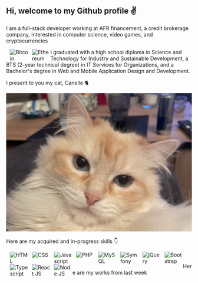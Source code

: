 <h2> Hi, welcome to my Github profile ✌️ </h2>

<p> I am a full-stack developer working at AFR financement, a credit brokerage company, interested in computer science, video games, and cryptocurrencies </p>

<div>
 
  <img src="https://img.icons8.com/external-filled-outline-perfect-kalash/256/external-bitcoin-currency-and-cryptocurrency-signs-free-filled-outline-perfect-kalash.png" style="display: inline-block; float: left; margin-left: 10px;" width="50" alt="Bitcoin">
  
  <img src="https://img.icons8.com/fluency/256/ethereum.png" style="display: inline-block; float: left; margin-left: 10px;" width="50" alt="Ethereum">
  
</div>

<p> I graduated with a high school diploma in Science and Technology for Industry and Sustainable Development, a BTS (2-year technical degree) in IT Services for Organizations, and a Bachelor's degree in Web and Mobile Application Design and Development. </p>

<p> I present to you my cat, Canelle 🐈 </p>

<img src="https://github.com/LucasARNAUD02/LucasARNAUD02/blob/main/canelle.jpeg" height="80%" width="100%">

<p> Here are my acquired and in-progress skills 👇 </p>

<div>

<img src="https://img.icons8.com/external-flaticons-lineal-color-flat-icons/256/external-html-5-mobile-app-development-flaticons-lineal-color-flat-icons.png" style="display: inline-block; float: left; margin-left: 10px;" width="50" alt="HTML">
<img src="https://img.icons8.com/color/256/css3.png" style="display: inline-block; float: left; margin-left: 10px;" width="50" alt="CSS">
<img src="https://img.icons8.com/color/256/javascript.png" style="display: inline-block; float: left; margin-left: 10px;" width="50" alt="Javascript">
<img src="https://img.icons8.com/officel/256/php-logo.png" style="display: inline-block; float: left; margin-left: 10px;" width="50" alt="PHP">
<img src="https://img.icons8.com/fluency/256/mysql-logo.png" style="display: inline-block; float: left; margin-left: 10px;" width="50" alt="MySQL">
<img src="https://img.icons8.com/color/256/symfony.png" style="display: inline-block; float: left; margin-left: 10px;" width="50" alt="Symfony">
<img src="https://img.icons8.com/external-tal-revivo-color-tal-revivo/256/external-jquery-is-a-javascript-library-designed-to-simplify-html-logo-color-tal-revivo.png" style="display: inline-block; float: left; margin-left: 10px;" width="50" alt="jQuery">
<img src="https://img.icons8.com/color/256/bootstrap.png" style="display: inline-block; float: left; margin-left: 10px;" width="50" alt="Bootstrap">
<img src="https://img.icons8.com/color/256/typescript.png" style="display: inline-block; float: left; margin-left: 10px;" width="50" alt="Typescript">
<img src="https://img.icons8.com/plasticine/256/react.png" style="display: inline-block; float: left; margin-left: 10px;" width="50" alt="React JS">
<img src="https://img.icons8.com/color/256/nodejs.png" style="display: inline-block; float: left; margin-left: 10px;" width="50" alt="Node JS">

</div>

<br>

<p> Here are my works from last week </p>

<!--START_SECTION:waka-->

<!--END_SECTION:waka-->



